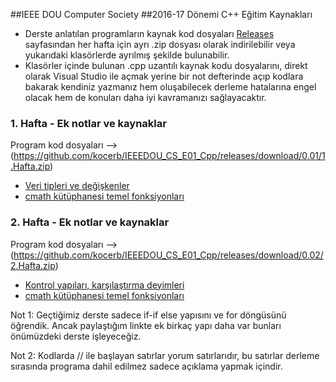##IEEE DOU Computer Society 
##2016-17 Dönemi C++ Eğitim Kaynakları

- Derste anlatılan programların kaynak kod dosyaları [Releases](https://github.com/kocerb/IEEEDOU_CS_E01_Cpp/releases) sayfasından her hafta için ayrı .zip dosyası olarak indirilebilir veya yukarıdaki klasörlerde ayrılmış şekilde bulunabilir.
- Klasörler içinde bulunan .cpp uzantılı kaynak kodu dosyalarını, direkt olarak Visual Studio ile açmak yerine bir not defterinde açıp kodlara bakarak kendiniz yazmanız hem oluşabilecek derleme hatalarına engel olacak hem de konuları daha iyi kavramanızı sağlayacaktır.

### 1. Hafta - Ek notlar ve kaynaklar
Program kod dosyaları --> (https://github.com/kocerb/IEEEDOU_CS_E01_Cpp/releases/download/0.01/1.Hafta.zip)
- [Veri tipleri ve değişkenler](https://drive.google.com/file/d/0B-XRZ2udlLhGZHlhS1JMTC1qT2s/view)
- [cmath kütüphanesi temel fonksiyonları](https://drive.google.com/file/d/0B-XRZ2udlLhGMnJLc0RvTHJzNkU/view?usp=sharing)

### 2. Hafta - Ek notlar ve kaynaklar
Program kod dosyaları --> (https://github.com/kocerb/IEEEDOU_CS_E01_Cpp/releases/download/0.02/2.Hafta.zip)
- [Kontrol yapıları, karşılaştırma deyimleri](http://www1.gantep.edu.tr/~bingul/c/index.php?ders=6)
- [cmath kütüphanesi temel fonksiyonları](http://www1.gantep.edu.tr/~bingul/c/index.php?ders=7)

Not 1: Geçtiğimiz derste sadece if-if else yapısını ve for döngüsünü öğrendik. Ancak paylaştığım linkte ek birkaç yapı daha var bunları önümüzdeki derste işleyeceğiz.

Not 2: Kodlarda // ile başlayan satırlar yorum satırlarıdır, bu satırlar derleme sırasında programa dahil edilmez sadece açıklama yapmak içindir.
